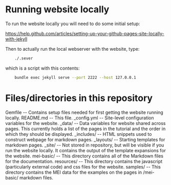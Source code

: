 

Running website locally
=======================

To run the website locally you will need to do some initial setup:

https://help.github.com/articles/setting-up-your-github-pages-site-locally-with-jekyll

Then to actually run the local webserver with the website, type:

```bash
	./.sever
```

which is a script with this contents:

```bash
	bundle exec jekyll serve --port 2222 --host 127.0.0.1
```



Files/directories in this repository
====================================

Gemfile		-- Contains setup files needed for first getting the website
			running locally.
README.md	-- This file.
_config.yml	-- Site-level configuration variables for the website.
_data/		-- Data variables for website shared across pages.  This currently
			holds a list of the pages in the tutorial and the order
			in which they should be displayed.
_includes/	-- HTML snippets used to construct webpage for markdown pages.
_layouts/	-- Starting templates for markdown pages.
_site/		-- Not stored in repository, but will be visible if you run the
			website locally.  It contains the output of the
			template expansions for the website.
mei-basic/	-- This directory contains all of the Markdown files for the documentation.
resources/	-- This directory contains the javascript (particularly external code)
			and css files for the website.
samples/	-- This directory contains the MEI data for the examples on the pages
			in /mei-basic/ markdown files.

